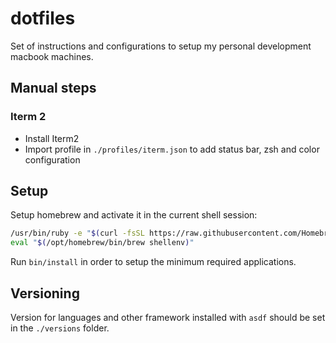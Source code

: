 # dotfiles
Set of instructions and configurations to setup my personal development macbook machines.


## Manual steps

### Iterm 2

 - Install Iterm2 
 - Import profile in `./profiles/iterm.json` to add status bar, zsh and color configuration

## Setup

Setup homebrew and activate it in the current shell session:

````bash
/usr/bin/ruby -e "$(curl -fsSL https://raw.githubusercontent.com/Homebrew/install/master/install)"
eval "$(/opt/homebrew/bin/brew shellenv)"
````

Run `bin/install` in order to setup the minimum required applications.


## Versioning

Version for languages and other framework installed with `asdf` should be set in the `./versions` folder.